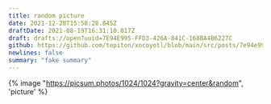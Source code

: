 ```yaml
---
title: random picture
date: 2021-12-20T15:58:28.845Z
draftDate: 2021-08-19T16:31:10.017Z
draft: drafts://open?uuid=7E94E995-FFD3-426A-841C-168BA4B6227C
github: https://github.com/tepiton/xocoyotl/blob/main/src/posts/7e94e995-ffd3-426a-841c-168ba4b6227c.md
newlines: false
summary: "fake summary"
---
```

{% image "https://picsum.photos/1024/1024?gravity=center&random", 'picture' %}
